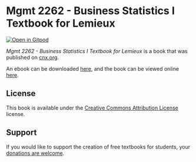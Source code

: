 # Mgmt 2262 - Business Statistics I Textbook for Lemieux

[![Open in Gitpod](https://gitpod.io/button/open-in-gitpod.svg)](https://gitpod.io/from-referrer/)

_Mgmt 2262 - Business Statistics I Textbook for Lemieux_ is a book that was published on [cnx.org](https://cnx.org/).

An ebook can be downloaded [here](https://github.com/cnx-user-books/cnxbook-mgmt-2262-business-statistics-i-textbook-for-lemieux/releases/latest), and the book can be viewed online [here](https://github.com/cnx-user-books/cnxbook-mgmt-2262-business-statistics-i-textbook-for-lemieux/releases/latest).

## License
This book is available under the [Creative Commons Attribution License](./LICENSE) license.

## Support
If you would like to support the creation of free textbooks for students, your [donations are welcome](https://riceconnect.rice.edu/donation/support-openstax-banner).
